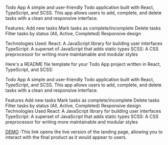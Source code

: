 Todo App
A simple and user-friendly Todo application built with React, TypeScript, and SCSS. This app allows users to add, complete, and delete tasks with a clean and responsive interface.

Features:
Add new tasks
Mark tasks as complete/incomplete
Delete tasks
Filter tasks by status (All, Active, Completed)
Responsive design

Technologies Used:
React: A JavaScript library for building user interfaces
TypeScript: A superset of JavaScript that adds static types
SCSS: A CSS preprocessor for writing more maintainable and modular styles


Here's a README file template for your Todo App project written in React, TypeScript, and SCSS:

Todo App
A simple and user-friendly Todo application built with React, TypeScript, and SCSS. This app allows users to add, complete, and delete tasks with a clean and responsive interface.

Features
Add new tasks
Mark tasks as complete/incomplete
Delete tasks
Filter tasks by status (All, Active, Completed)
Responsive design
Technologies Used
React: A JavaScript library for building user interfaces
TypeScript: A superset of JavaScript that adds static types
SCSS: A CSS preprocessor for writing more maintainable and modular styles

[DEMO](https://YaroslavLeshchenko.github.io/todo-app/) :This link opens the live version of the landing page, allowing you to interact with the final product as it would appear to users.